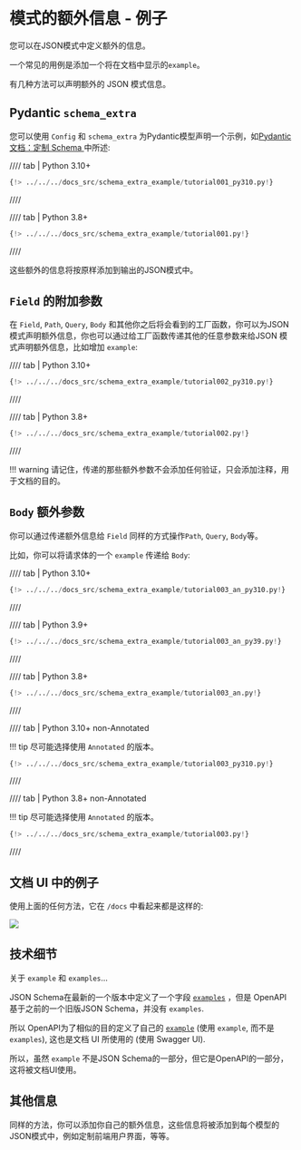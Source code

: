 # 模式的额外信息 - 例子

您可以在JSON模式中定义额外的信息。

一个常见的用例是添加一个将在文档中显示的`example`。

有几种方法可以声明额外的 JSON 模式信息。

## Pydantic `schema_extra`

您可以使用 `Config` 和 `schema_extra` 为Pydantic模型声明一个示例，如<a href="https://docs.pydantic.dev/latest/concepts/json_schema/#schema-customization" class="external-link" target="_blank">Pydantic 文档：定制 Schema </a>中所述:

//// tab | Python 3.10+

```Python hl_lines="13-21"
{!> ../../../docs_src/schema_extra_example/tutorial001_py310.py!}
```

////

//// tab | Python 3.8+

```Python hl_lines="15-23"
{!> ../../../docs_src/schema_extra_example/tutorial001.py!}
```

////

这些额外的信息将按原样添加到输出的JSON模式中。

## `Field` 的附加参数

在 `Field`, `Path`, `Query`, `Body` 和其他你之后将会看到的工厂函数，你可以为JSON 模式声明额外信息，你也可以通过给工厂函数传递其他的任意参数来给JSON 模式声明额外信息，比如增加 `example`:

//// tab | Python 3.10+

```Python hl_lines="2  8-11"
{!> ../../../docs_src/schema_extra_example/tutorial002_py310.py!}
```

////

//// tab | Python 3.8+

```Python hl_lines="4  10-13"
{!> ../../../docs_src/schema_extra_example/tutorial002.py!}
```

////

!!! warning
    请记住，传递的那些额外参数不会添加任何验证，只会添加注释，用于文档的目的。

## `Body` 额外参数

你可以通过传递额外信息给 `Field` 同样的方式操作`Path`, `Query`, `Body`等。

比如，你可以将请求体的一个 `example` 传递给 `Body`:

//// tab | Python 3.10+

```Python hl_lines="22-27"
{!> ../../../docs_src/schema_extra_example/tutorial003_an_py310.py!}
```

////

//// tab | Python 3.9+

```Python hl_lines="22-27"
{!> ../../../docs_src/schema_extra_example/tutorial003_an_py39.py!}
```

////

//// tab | Python 3.8+

```Python hl_lines="23-28"
{!> ../../../docs_src/schema_extra_example/tutorial003_an.py!}
```

////

//// tab | Python 3.10+ non-Annotated

!!! tip
    尽可能选择使用 `Annotated` 的版本。

```Python hl_lines="18-23"
{!> ../../../docs_src/schema_extra_example/tutorial003_py310.py!}
```

////

//// tab | Python 3.8+ non-Annotated

!!! tip
    尽可能选择使用 `Annotated` 的版本。

```Python hl_lines="20-25"
{!> ../../../docs_src/schema_extra_example/tutorial003.py!}
```

////

## 文档 UI 中的例子

使用上面的任何方法，它在 `/docs` 中看起来都是这样的:

<img src="/img/tutorial/body-fields/image01.png">

## 技术细节

关于 `example` 和 `examples`...

JSON Schema在最新的一个版本中定义了一个字段 <a href="https://json-schema.org/draft/2019-09/json-schema-validation.html#rfc.section.9.5" class="external-link" target="_blank">`examples`</a> ，但是 OpenAPI 基于之前的一个旧版JSON Schema，并没有 `examples`.

所以 OpenAPI为了相似的目的定义了自己的 <a href="https://github.com/OAI/OpenAPI-Specification/blob/master/versions/3.0.3.md#fixed-fields-20" class="external-link" target="_blank">`example`</a> (使用 `example`, 而不是 `examples`), 这也是文档 UI 所使用的 (使用 Swagger UI).

所以，虽然 `example` 不是JSON Schema的一部分，但它是OpenAPI的一部分，这将被文档UI使用。

## 其他信息

同样的方法，你可以添加你自己的额外信息，这些信息将被添加到每个模型的JSON模式中，例如定制前端用户界面，等等。
